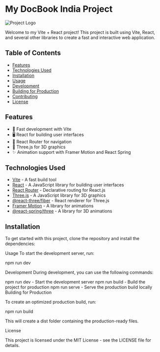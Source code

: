 # My DocBook India Project

![Project Logo](https://sambitsahoo.com/vite-article.svg/150) <!-- Replace with your project's logo or image URL -->

Welcome to my Vite + React project! This project is built using Vite, React, and several other libraries to create a fast and interactive web application.

## Table of Contents

- [Features](#features)
- [Technologies Used](#technologies-used)
- [Installation](#installation)
- [Usage](#usage)
- [Development](#development)
- [Building for Production](#building-for-production)
- [Contributing](#contributing)
- [License](#license)

## Features

- 🚀 Fast development with Vite
- 🖥️ React for building user interfaces
- 🔄 React Router for navigation
- 🌌 Three.js for 3D graphics
- ✨ Animation support with Framer Motion and React Spring

## Technologies Used

- [Vite](https://vitejs.dev/) - A fast build tool
- [React](https://reactjs.org/) - A JavaScript library for building user interfaces
- [React Router](https://reactrouter.com/) - Declarative routing for React.js
- [Three.js](https://threejs.org/) - A JavaScript library for 3D graphics
- [@react-three/fiber](https://github.com/utsuboco/react-three-fiber) - React renderer for Three.js
- [Framer Motion](https://www.framer.com/motion/) - A library for animations
- [@react-spring/three](https://github.com/utsuboco/react-spring) - A library for 3D animations

## Installation

To get started with this project, clone the repository and install the dependencies:

Usage
To start the development server, run:

npm run dev

Development
During development, you can use the following commands:

npm run dev - Start the development server
npm run build - Build the project for production
npm run serve - Serve the production build locally
Building for Production

To create an optimized production build, run:

npm run build

This will create a dist folder containing the production-ready files.

License

This project is licensed under the MIT License - see the LICENSE file for details.

